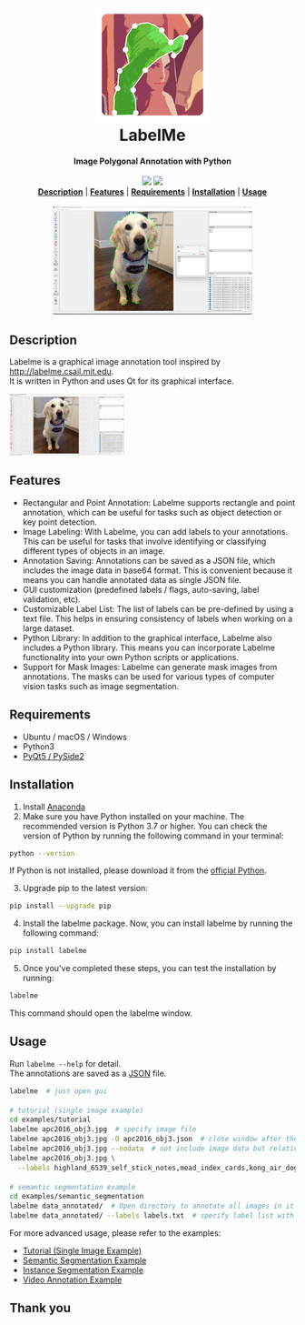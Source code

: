 <h1 align="center">
  <img src="image/icon.png"><br/>LabelMe
</h1>

<h4 align="center">
  Image Polygonal Annotation with Python
</h4>

<div align="center">
  <a href="https://pypi.python.org/pypi/labelme"><img src="https://img.shields.io/pypi/v/labelme.svg"></a>
  <a href="https://pypi.org/project/labelme"><img src="https://img.shields.io/pypi/pyversions/labelme.svg"></a>

</div>

<div align="center">
  <a href="#description"><b>Description</b></a> |
  <a href="#features"><b>Features</b></a> |
  <a href="#requirements"><b>Requirements</b></a> |
  <a href="#installation"><b>Installation</b></a> |
  <a href="#usage"><b>Usage</b></a>
  
</div>

<br/>

<div align="center">
  <img src="image/labeldog.png" width="70%">
</div>

## Description

Labelme is a graphical image annotation tool inspired by <http://labelme.csail.mit.edu>.  
It is written in Python and uses Qt for its graphical interface.

<img src="https://github.com/yilinzhangAndy/Label-Me/blob/main/image/doggif.gif" width="40%" /> 


## Features

-  Rectangular and Point Annotation: Labelme supports rectangle and point annotation, which can be useful for tasks such as object detection or key point detection. 
-  Image Labeling: With Labelme, you can add labels to your annotations. This can be useful for tasks that involve identifying or classifying different types of objects in an image.
-  Annotation Saving: Annotations can be saved as a JSON file, which includes the image data in base64 format. This is convenient because it means you can handle annotated data as single JSON file.
-  GUI customization (predefined labels / flags, auto-saving, label validation, etc). 
-  Customizable Label List: The list of labels can be pre-defined by using a text file. This helps in ensuring consistency of labels when working on a large dataset.
-  Python Library: In addition to the graphical interface, Labelme also includes a Python library. This means you can incorporate Labelme functionality into your own Python scripts or applications.
-  Support for Mask Images: Labelme can generate mask images from annotations. The masks can be used for various types of computer vision tasks such as image segmentation.



## Requirements

- Ubuntu / macOS / Windows
- Python3
- [PyQt5 / PySide2](http://www.riverbankcomputing.co.uk/software/pyqt/intro)


## Installation

1. Install [Anaconda](https://www.continuum.io/downloads)
2. Make sure you have Python installed on your machine. The recommended version is Python 3.7 or higher. You can check the version of Python by running the following command in your terminal:

```bash
python --version
```
If Python is not installed, please download it from the [official Python](https://www.python.org/).

3. Upgrade pip to the latest version:
   
```bash
pip install --upgrade pip
```
4. Install the labelme package. Now, you can install labelme by running the following command:
```bash
pip install labelme
```
5. Once you've completed these steps, you can test the installation by running:
```bash
labelme
```
This command should open the labelme window.
## Usage

Run `labelme --help` for detail.  
The annotations are saved as a [JSON](http://www.json.org/) file.

```bash
labelme  # just open gui

# tutorial (single image example)
cd examples/tutorial
labelme apc2016_obj3.jpg  # specify image file
labelme apc2016_obj3.jpg -O apc2016_obj3.json  # close window after the save
labelme apc2016_obj3.jpg --nodata  # not include image data but relative image path in JSON file
labelme apc2016_obj3.jpg \
  --labels highland_6539_self_stick_notes,mead_index_cards,kong_air_dog_squeakair_tennis_ball  # specify label list

# semantic segmentation example
cd examples/semantic_segmentation
labelme data_annotated/  # Open directory to annotate all images in it
labelme data_annotated/ --labels labels.txt  # specify label list with a file
```

For more advanced usage, please refer to the examples:

* [Tutorial (Single Image Example)](tutorial)
* [Semantic Segmentation Example](semantic_segmentation)
* [Instance Segmentation Example](instance_segmentation)
* [Video Annotation Example](video_annotation)

## Thank you
